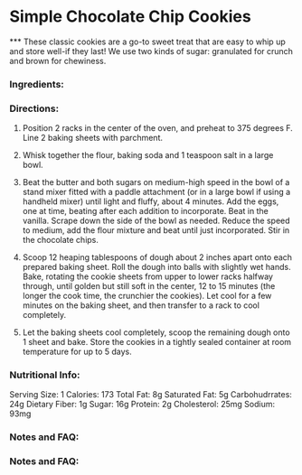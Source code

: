 <h1> Simple Chocolate Chip Cookies </h1>
***
These classic cookies are a go-to sweet treat that are easy to whip up and store well-if they last! We use two kinds of sugar: granulated for crunch and brown for chewiness.


### Ingredients:




### Directions:


1. Position 2 racks in the center of the oven, and preheat to 375 degrees F. Line 2 baking sheets with parchment.

2. Whisk together the flour, baking soda and 1 teaspoon salt in a large bowl.

3. Beat the butter and both sugars on medium-high speed in the bowl of a stand mixer fitted with a paddle attachment (or in a large bowl if using a handheld mixer) until light and fluffy, about 4 minutes. Add the eggs, one at time, beating after each addition to incorporate. Beat in the vanilla. Scrape down the side of the bowl as needed. Reduce the speed to medium, add the flour mixture and beat until just incorporated. Stir in the chocolate chips.

4. Scoop 12 heaping tablespoons of dough about 2 inches apart onto each prepared baking sheet. Roll the dough into balls with slightly wet hands. Bake, rotating the cookie sheets from upper to lower racks halfway through, until golden but still soft in the center, 12 to 15 minutes (the longer the cook time, the crunchier the cookies). Let cool for a few minutes on the baking sheet, and then transfer to a rack to cool completely.

5. Let the baking sheets cool completely, scoop the remaining dough onto 1 sheet and bake. Store the cookies in a tightly sealed container at room temperature for up to 5 days.

### Nutritional Info:

Serving Size: 1
Calories: 173
Total Fat: 8g
Saturated Fat: 5g
Carbohudrrates: 24g
Dietary Fiber: 1g
Sugar: 16g
Protein: 2g
Cholesterol: 25mg
Sodium: 93mg

### Notes and FAQ:


### Notes and FAQ:

